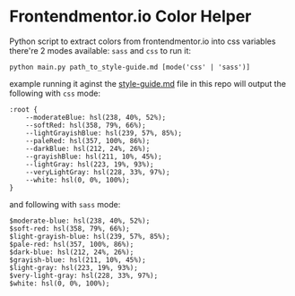 # Frontendmentor.io Color Helper
Python script to extract colors from frontendmentor.io into css variables
there're 2 modes available: `sass` and `css`
to run it:
```lang=bash
python main.py path_to_style-guide.md [mode('css' | 'sass')]
```
example running it aginst the [style-guide.md](https://raw.githubusercontent.com/nicksenap/frontendmentor.io.color.helper/master/style-guide.md) file in this repo will output the following with `css` mode:
```lang=css
:root {
    --moderateBlue: hsl(238, 40%, 52%);
    --softRed: hsl(358, 79%, 66%);
    --lightGrayishBlue: hsl(239, 57%, 85%);
    --paleRed: hsl(357, 100%, 86%);
    --darkBlue: hsl(212, 24%, 26%);
    --grayishBlue: hsl(211, 10%, 45%);
    --lightGray: hsl(223, 19%, 93%);
    --veryLightGray: hsl(228, 33%, 97%);
    --white: hsl(0, 0%, 100%);
}
```
and following with `sass` mode:
```lang=sass
$moderate-blue: hsl(238, 40%, 52%);
$soft-red: hsl(358, 79%, 66%);
$light-grayish-blue: hsl(239, 57%, 85%);
$pale-red: hsl(357, 100%, 86%);
$dark-blue: hsl(212, 24%, 26%);
$grayish-blue: hsl(211, 10%, 45%);
$light-gray: hsl(223, 19%, 93%);
$very-light-gray: hsl(228, 33%, 97%);
$white: hsl(0, 0%, 100%);
```
